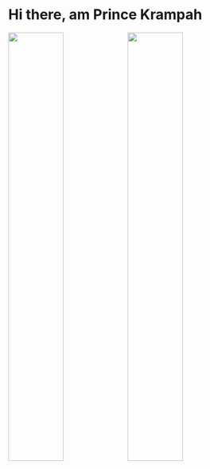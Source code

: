 # Hi there, am Prince Krampah

<img align="left" width="47%" src="https://github-readme-stats.vercel.app/api?username=Princekrampah&show_icons=true&theme=radical" />

<img align="left" width="47%" src="https://github-readme-stats.vercel.app/api/top-langs/?username=Princekrampah" />


<!--
**Princekrampah/Princekrampah** is a ✨ _special_ ✨ repository because its `README.md` (this file) appears on your GitHub profile.

Here are some ideas to get you started:

- 🔭 I’m currently working on ...
- 🌱 I’m currently learning ...
- 👯 I’m looking to collaborate on ...
- 🤔 I’m looking for help with ...
- 💬 Ask me about ...
- 📫 How to reach me: ...
- 😄 Pronouns: ...
- ⚡ Fun fact: ...
-->
